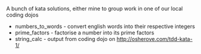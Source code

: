 A bunch of kata solutions, either mine to group work in one of our local coding dojos

* numbers_to_words - convert english words into their respective integers
* prime_factors - factorise a number into its prime factors
* string_calc - output from coding dojo on http://osherove.com/tdd-kata-1/
